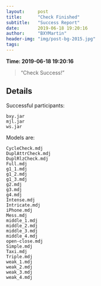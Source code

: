 ```yaml
---
layout:     post
title:      "Check Finished"
subtitle:   "Success Report"
date:       2019-06-18 19:20:16
author:     "BXYMartin"
header-img: "img/post-bg-2015.jpg"
tags:
---
```


**Time: 2019-06-18 19:20:16**

> “Check Success!”


## Details

Successful participants:

```
bxy.jar
mjl.jar
ws.jar
```

Models are:

```
CycleCheck.mdj
DuplAttrCheck.mdj
DuplRlzCheck.mdj
Full.mdj
g1_1.mdj
g1_2.mdj
g1_3.mdj
g2.mdj
g3.mdj
g4.mdj
Intense.mdj
Intricate.mdj
iPhone.mdj
Mess.mdj
middle_1.mdj
middle_2.mdj
middle_3.mdj
middle_4.mdj
open-close.mdj
Simple.mdj
Taxi.mdj
Triple.mdj
weak_1.mdj
weak_2.mdj
weak_3.mdj
weak_4.mdj
```

